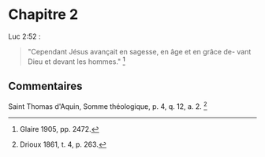 # Chapitre 2 

Luc 2:52 :

> "Cependant Jésus avançait en sagesse, en âge et en grâce de- vant Dieu et devant les hommes." [^1]

[^1]: Glaire 1905, pp. 2472.

## Commentaires

Saint Thomas d'Aquin, Somme théologique, p. 4, q. 12, a. 2. [^2]

[^2]: Drioux 1861, t. 4, p. 263.


